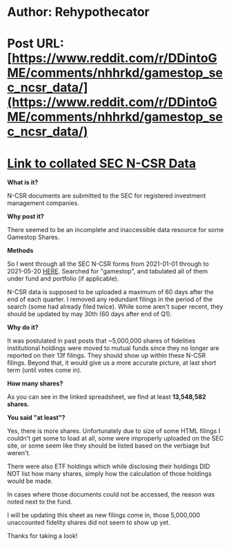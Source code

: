 # Author: Rehypothecator
# Post URL: [https://www.reddit.com/r/DDintoGME/comments/nhhrkd/gamestop_sec_ncsr_data/](https://www.reddit.com/r/DDintoGME/comments/nhhrkd/gamestop_sec_ncsr_data/)


# [Link to collated SEC N-CSR Data](https://docs.google.com/spreadsheets/d/1QvnU6EcEJA2hm7539xTPYjlmjX22xH31P20ewJO_EGI/edit?usp=sharing)

**What is it?**

N-CSR documents are submitted to the SEC for registered investment management companies.

**Why post it?**

There seemed to be an incomplete and inaccessible data resource for some Gamestop Shares.

**Methods**

So I went through all the SEC N-CSR forms from 2021-01-01 through to 2021-05-20 [HERE](https://sec.report/Document/Search/). Searched for "gamestop", and tabulated all of them under fund and portfolio (if applicable).

N-CSR data is supposed to be uploaded a maximum of 60 days after the end of each quarter. I removed any redundant filings in the period of the search (some had already filed twice). While some aren't super recent, they should be updated by may 30th (60 days after end of Q1).

**Why do it?**

It was postulated in past posts that \~5,000,000 shares of fidelities institutional holdings were moved to mutual funds since they no longer are reported on their 13f filings. They should show up within these N-CSR filings. Beyond that, it would give us a more accurate picture, at last short term (until votes come in).

**How many shares?**

As you can see in the linked spreadsheet, we find at least **13,548,582 shares.**

**You said "at least"?**

Yes, there is more shares. Unfortunately due to size of some HTML filings I couldn't get some to load at all, some were improperly uploaded on the SEC site, or some seem like they should be listed based on the verbiage but weren't.

There were also ETF holdings which while disclosing their holdings DID NOT list how many shares, simply how the calculation of those holdings would be made.

In cases where those documents could not be accessed, the reason was noted next to the fund.

I will be updating this sheet as new filings come in, those 5,000,000 unaccounted fidelity shares did not seem to show up yet.

Thanks for taking a look!